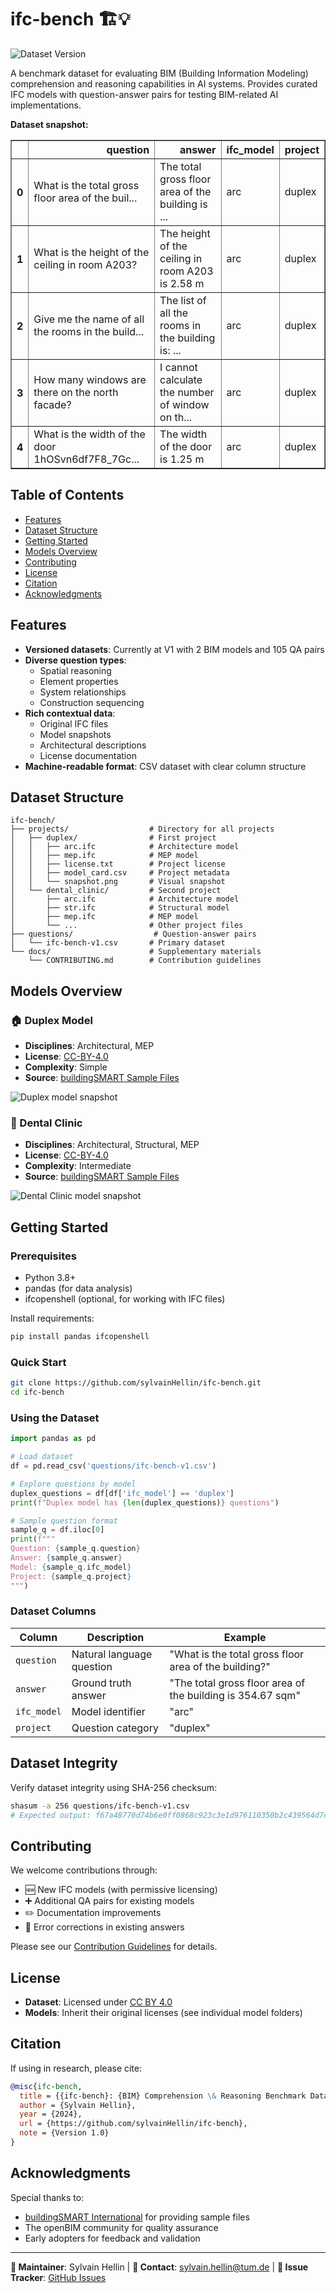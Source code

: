 # ifc-bench 🏗️💡
![Dataset Version](https://img.shields.io/badge/version-v1.0-blue)

A benchmark dataset for evaluating BIM (Building Information Modeling) comprehension and reasoning capabilities in AI systems. Provides curated IFC models with question-answer pairs for testing BIM-related AI implementations.

**Dataset snapshot:**
<div>
<style scoped>
    .dataframe tbody tr th:only-of-type {
        vertical-align: middle;
    }

    .dataframe tbody tr th {
        vertical-align: top;
    }

    .dataframe thead th {
        text-align: right;
    }
</style>
<table border="1" class="dataframe">
  <thead>
    <tr style="text-align: right;">
      <th></th>
      <th>question</th>
      <th>answer</th>
      <th>ifc_model</th>
      <th>project</th>
    </tr>
  </thead>
  <tbody>
    <tr>
      <th>0</th>
      <td>What is the total gross floor area of the buil...</td>
      <td>The total gross floor area of the building is ...</td>
      <td>arc</td>
      <td>duplex</td>
    </tr>
    <tr>
      <th>1</th>
      <td>What is the height of the ceiling in room A203?</td>
      <td>The height of the ceiling in room A203 is 2.58 m</td>
      <td>arc</td>
      <td>duplex</td>
    </tr>
    <tr>
      <th>2</th>
      <td>Give me the name of all the rooms in the build...</td>
      <td>The list of all the rooms in the building is: ...</td>
      <td>arc</td>
      <td>duplex</td>
    </tr>
    <tr>
      <th>3</th>
      <td>How many windows are there on the north facade?</td>
      <td>I cannot calculate the number of window on th...</td>
      <td>arc</td>
      <td>duplex</td>
    </tr>
    <tr>
      <th>4</th>
      <td>What is the width of the door 1hOSvn6df7F8_7Gc...</td>
      <td>The width of the door is 1.25 m</td>
      <td>arc</td>
      <td>duplex</td>
    </tr>
  </tbody>
</table>
</div>


## Table of Contents
- [Features](#features)
- [Dataset Structure](#dataset-structure)
- [Getting Started](#getting-started)
- [Models Overview](#models-overview)
- [Contributing](#contributing)
- [License](#license)
- [Citation](#citation)
- [Acknowledgments](#acknowledgments)

## Features

- **Versioned datasets**: Currently at V1 with 2 BIM models and 105 QA pairs
- **Diverse question types**:
  - Spatial reasoning
  - Element properties
  - System relationships
  - Construction sequencing
- **Rich contextual data**:
  - Original IFC files
  - Model snapshots
  - Architectural descriptions
  - License documentation
- **Machine-readable format**: CSV dataset with clear column structure

## Dataset Structure

```
ifc-bench/
├── projects/                  # Directory for all projects
│   ├── duplex/                # First project
│   │   ├── arc.ifc            # Architecture model
│   │   ├── mep.ifc            # MEP model
│   │   ├── license.txt        # Project license
│   │   ├── model_card.csv     # Project metadata
│   │   └── snapshot.png       # Visual snapshot
│   └── dental_clinic/         # Second project
│       ├── arc.ifc            # Architecture model
│       ├── str.ifc            # Structural model
│       ├── mep.ifc            # MEP model
│       └── ...                # Other project files
├── questions/                  # Question-answer pairs
│   └── ifc-bench-v1.csv       # Primary dataset
└── docs/                      # Supplementary materials
    └── CONTRIBUTING.md        # Contribution guidelines
```

## Models Overview

### 🏠 Duplex Model
- **Disciplines**: Architectural, MEP
- **License**: [CC-BY-4.0](models/duplex/license.txt)
- **Complexity**: Simple
- **Source**: [buildingSMART Sample Files](https://github.com/buildingsmart-community/Community-Sample-Test-Files)

![Duplex model snapshot](models/duplex/snapshot.png)

### 🏥 Dental Clinic
- **Disciplines**: Architectural, Structural, MEP
- **License**: [CC-BY-4.0](models/dental_clinic/license.txt)
- **Complexity**: Intermediate
- **Source**: [buildingSMART Sample Files](https://github.com/buildingsmart-community/Community-Sample-Test-Files)

![Dental Clinic model snapshot](models/dental_clinic/snapshot.png)

## Getting Started

### Prerequisites
- Python 3.8+
- pandas (for data analysis)
- ifcopenshell (optional, for working with IFC files)

Install requirements:
```bash
pip install pandas ifcopenshell
```

### Quick Start
```bash
git clone https://github.com/sylvainHellin/ifc-bench.git
cd ifc-bench
```

### Using the Dataset
```python
import pandas as pd

# Load dataset
df = pd.read_csv('questions/ifc-bench-v1.csv')

# Explore questions by model
duplex_questions = df[df['ifc_model'] == 'duplex']
print(f"Duplex model has {len(duplex_questions)} questions")

# Sample question format
sample_q = df.iloc[0]
print(f"""
Question: {sample_q.question}
Answer: {sample_q.answer}
Model: {sample_q.ifc_model}
Project: {sample_q.project}
""")
```

### Dataset Columns
| Column | Description | Example |
|--------|-------------|---------|
| `question` | Natural language question | "What is the total gross floor area of the building?" |
| `answer` | Ground truth answer | "The total gross floor area of the building is 354.67 sqm" |
| `ifc_model` | Model identifier | "arc" |
| `project` | Question category | "duplex" |

## Dataset Integrity
Verify dataset integrity using SHA-256 checksum:

```bash
shasum -a 256 questions/ifc-bench-v1.csv
# Expected output: f67a48770d74b6e0ff0868c923c3e1d976110350b2c439564d7ceccc16a46f35
```

## Contributing

We welcome contributions through:
- 🆕 New IFC models (with permissive licensing)
- ➕ Additional QA pairs for existing models
- ✏️ Documentation improvements
- 🐛 Error corrections in existing answers

Please see our [Contribution Guidelines](docs/CONTRIBUTING.md) for details.

## License

- **Dataset**: Licensed under [CC BY 4.0](https://creativecommons.org/licenses/by/4.0/)
- **Models**: Inherit their original licenses (see individual model folders)

## Citation

If using in research, please cite:
```bibtex
@misc{ifc-bench,
  title = {{ifc-bench}: {BIM} Comprehension \& Reasoning Benchmark Dataset},
  author = {Sylvain Hellin},
  year = {2024},
  url = {https://github.com/sylvainHellin/ifc-bench},
  note = {Version 1.0}
}
```

## Acknowledgments

Special thanks to:
- [buildingSMART International](https://www.buildingsmart.org/) for providing sample files
- The openBIM community for quality assurance
- Early adopters for feedback and validation

---

**📌 Maintainer**: Sylvain Hellin | **📧 Contact**: [sylvain.hellin@tum.de](mailto:sylvain.hellin@tum.de) | **🐛 Issue Tracker**: [GitHub Issues](https://github.com/sylvainHellin/ifc-bench/issues)

